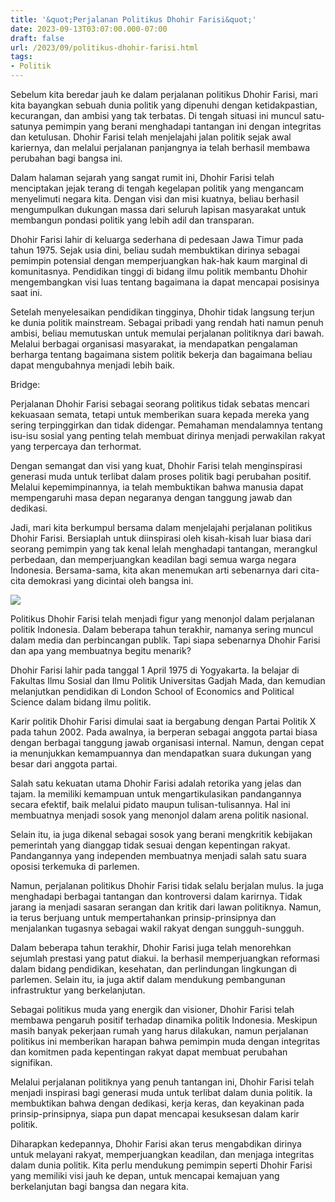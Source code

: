 ```yaml
---
title: '&quot;Perjalanan Politikus Dhohir Farisi&quot;'
date: 2023-09-13T03:07:00.000-07:00
draft: false
url: /2023/09/politikus-dhohir-farisi.html
tags: 
- Politik
---
```


  

Sebelum kita beredar jauh ke dalam perjalanan politikus Dhohir Farisi, mari kita bayangkan sebuah dunia politik yang dipenuhi dengan ketidakpastian, kecurangan, dan ambisi yang tak terbatas. Di tengah situasi ini muncul satu-satunya pemimpin yang berani menghadapi tantangan ini dengan integritas dan ketulusan. Dhohir Farisi telah menjelajahi jalan politik sejak awal kariernya, dan melalui perjalanan panjangnya ia telah berhasil membawa perubahan bagi bangsa ini.

  

Dalam halaman sejarah yang sangat rumit ini, Dhohir Farisi telah menciptakan jejak terang di tengah kegelapan politik yang mengancam menyelimuti negara kita. Dengan visi dan misi kuatnya, beliau berhasil mengumpulkan dukungan massa dari seluruh lapisan masyarakat untuk membangun pondasi politik yang lebih adil dan transparan.

  

Dhohir Farisi lahir di keluarga sederhana di pedesaan Jawa Timur pada tahun 1975. Sejak usia dini, beliau sudah membuktikan dirinya sebagai pemimpin potensial dengan memperjuangkan hak-hak kaum marginal di komunitasnya. Pendidikan tinggi di bidang ilmu politik membantu Dhohir mengembangkan visi luas tentang bagaimana ia dapat mencapai posisinya saat ini.

  

Setelah menyelesaikan pendidikan tingginya, Dhohir tidak langsung terjun ke dunia politik mainstream. Sebagai pribadi yang rendah hati namun penuh ambisi, beliau memutuskan untuk memulai perjalanan politiknya dari bawah. Melalui berbagai organisasi masyarakat, ia mendapatkan pengalaman berharga tentang bagaimana sistem politik bekerja dan bagaimana beliau dapat mengubahnya menjadi lebih baik.

  

Bridge:  
  
Perjalanan Dhohir Farisi sebagai seorang politikus tidak sebatas mencari kekuasaan semata, tetapi untuk memberikan suara kepada mereka yang sering terpinggirkan dan tidak didengar. Pemahaman mendalamnya tentang isu-isu sosial yang penting telah membuat dirinya menjadi perwakilan rakyat yang terpercaya dan terhormat.

  

Dengan semangat dan visi yang kuat, Dhohir Farisi telah menginspirasi generasi muda untuk terlibat dalam proses politik bagi perubahan positif. Melalui kepemimpinannya, ia telah membuktikan bahwa manusia dapat mempengaruhi masa depan negaranya dengan tanggung jawab dan dedikasi.

  

Jadi, mari kita berkumpul bersama dalam menjelajahi perjalanan politikus Dhohir Farisi. Bersiaplah untuk diinspirasi oleh kisah-kisah luar biasa dari seorang pemimpin yang tak kenal lelah menghadapi tantangan, merangkul perbedaan, dan memperjuangkan keadilan bagi semua warga negara Indonesia. Bersama-sama, kita akan menemukan arti sebenarnya dari cita-cita demokrasi yang dicintai oleh bangsa ini.

  

![](https://depokrayanews.com/wp-content/uploads/2023/02/Dhohir-Farisi-dan-Yenny-Wahid.jpeg)

  

Politikus Dhohir Farisi telah menjadi figur yang menonjol dalam perjalanan politik Indonesia. Dalam beberapa tahun terakhir, namanya sering muncul dalam media dan perbincangan publik. Tapi siapa sebenarnya Dhohir Farisi dan apa yang membuatnya begitu menarik?

  

Dhohir Farisi lahir pada tanggal 1 April 1975 di Yogyakarta. Ia belajar di Fakultas Ilmu Sosial dan Ilmu Politik Universitas Gadjah Mada, dan kemudian melanjutkan pendidikan di London School of Economics and Political Science dalam bidang ilmu politik.

  

Karir politik Dhohir Farisi dimulai saat ia bergabung dengan Partai Politik X pada tahun 2002. Pada awalnya, ia berperan sebagai anggota partai biasa dengan berbagai tanggung jawab organisasi internal. Namun, dengan cepat ia menunjukkan kemampuannya dan mendapatkan suara dukungan yang besar dari anggota partai.

  

Salah satu kekuatan utama Dhohir Farisi adalah retorika yang jelas dan tajam. Ia memiliki kemampuan untuk mengartikulasikan pandangannya secara efektif, baik melalui pidato maupun tulisan-tulisannya. Hal ini membuatnya menjadi sosok yang menonjol dalam arena politik nasional.

  

Selain itu, ia juga dikenal sebagai sosok yang berani mengkritik kebijakan pemerintah yang dianggap tidak sesuai dengan kepentingan rakyat. Pandangannya yang independen membuatnya menjadi salah satu suara oposisi terkemuka di parlemen.

  

Namun, perjalanan politikus Dhohir Farisi tidak selalu berjalan mulus. Ia juga menghadapi berbagai tantangan dan kontroversi dalam karirnya. Tidak jarang ia menjadi sasaran serangan dan kritik dari lawan politiknya. Namun, ia terus berjuang untuk mempertahankan prinsip-prinsipnya dan menjalankan tugasnya sebagai wakil rakyat dengan sungguh-sungguh.

  

Dalam beberapa tahun terakhir, Dhohir Farisi juga telah menorehkan sejumlah prestasi yang patut diakui. Ia berhasil memperjuangkan reformasi dalam bidang pendidikan, kesehatan, dan perlindungan lingkungan di parlemen. Selain itu, ia juga aktif dalam mendukung pembangunan infrastruktur yang berkelanjutan.

  

Sebagai politikus muda yang energik dan visioner, Dhohir Farisi telah membawa pengaruh positif terhadap dinamika politik Indonesia. Meskipun masih banyak pekerjaan rumah yang harus dilakukan, namun perjalanan politikus ini memberikan harapan bahwa pemimpin muda dengan integritas dan komitmen pada kepentingan rakyat dapat membuat perubahan signifikan.

  

Melalui perjalanan politiknya yang penuh tantangan ini, Dhohir Farisi telah menjadi inspirasi bagi generasi muda untuk terlibat dalam dunia politik. Ia membuktikan bahwa dengan dedikasi, kerja keras, dan keyakinan pada prinsip-prinsipnya, siapa pun dapat mencapai kesuksesan dalam karir politik.

  

Diharapkan kedepannya, Dhohir Farisi akan terus mengabdikan dirinya untuk melayani rakyat, memperjuangkan keadilan, dan menjaga integritas dalam dunia politik. Kita perlu mendukung pemimpin seperti Dhohir Farisi yang memiliki visi jauh ke depan, untuk mencapai kemajuan yang berkelanjutan bagi bangsa dan negara kita.